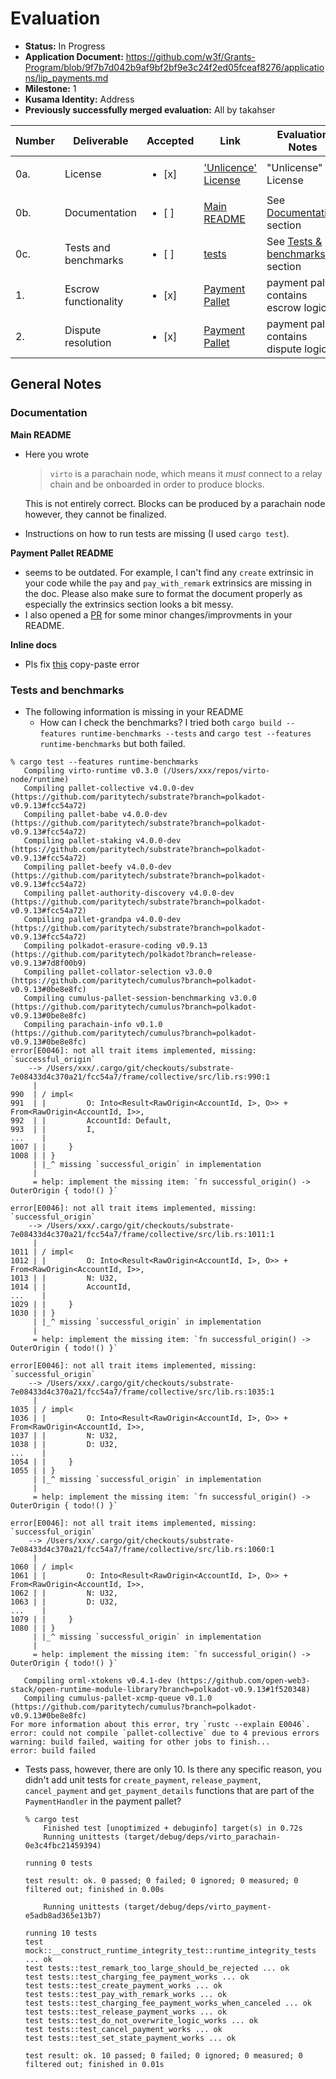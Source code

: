 # Evaluation

- **Status:** In Progress
- **Application Document:** https://github.com/w3f/Grants-Program/blob/9f7b7d042b9af9bf2bf9e3c24f2ed05fceaf8276/applications/lip_payments.md
- **Milestone:** 1
- **Kusama Identity:** Address
- **Previously successfully merged evaluation:** All by takahser


| Number | Deliverable | Accepted | Link | Evaluation Notes |
| ------ | ----------- | -------- | ---- | ---------------- |
| 0a. | License | <ul><li> [x] </li></ul> | ['Unlicence' License](https://github.com/virto-network/virto-node/blob/bc0bd8ca74deb58499b9258094fcae462b96729d/LICENSE) | "Unlicense" License |
| 0b. | Documentation | <ul><li> [ ] </li></ul> | [Main README](https://github.com/virto-network/virto-node/blob/bc0bd8ca74deb58499b9258094fcae462b96729d/README.md) | See [Documentation](#documentation) section |
| 0c. | Tests and benchmarks | <ul><li> [ ] </li></ul> | [tests](https://github.com/virto-network/virto-node/blob/bc0bd8ca74deb58499b9258094fcae462b96729d/pallets/payment/src/tests.rs) | See [Tests & benchmarks](#tests-and-benchmarks) section |
| 1. | Escrow functionality | <ul><li> [x] </li></ul> | [Payment Pallet](https://github.com/virto-network/virto-node/blob/bc0bd8ca74deb58499b9258094fcae462b96729d/pallets/payment/src/lib.rs) | payment pallet contains escrow logic |  
| 2. | Dispute resolution  | <ul><li> [x] </li></ul> | [Payment Pallet](https://github.com/virto-network/virto-node/blob/bc0bd8ca74deb58499b9258094fcae462b96729d/pallets/payment/src/lib.rs) | payment pallet contains dispute logic |  

## General Notes

### Documentation

**Main README**

- Here you wrote
    > `virto` is a parachain node, which means it _must_ connect to a relay chain and be onboarded in order to
produce blocks.

    This is not entirely correct. Blocks can be produced by a parachain node however, they cannot be finalized.

- Instructions on how to run tests are missing (I used `cargo test`).

**Payment Pallet README**

- seems to be outdated. For example, I can't find any `create` extrinsic in your code while the `pay` and `pay_with_remark` extrinsics are missing in the doc. Please also make sure to format the document properly as especially the extrinsics section looks a bit messy.
- I also opened a [PR](https://github.com/virto-network/virto-node/pull/178/files) for some minor changes/improvments in your README.

**Inline docs**

- Pls fix [this](https://github.com/virto-network/virto-node/blob/bc0bd8ca74deb58499b9258094fcae462b96729d/pallets/payment/src/lib.rs#L45) copy-paste error

### Tests and benchmarks
  - The following information is missing in your README
    - How can I check the benchmarks? I tried both `cargo build --features runtime-benchmarks --tests` and `cargo test --features runtime-benchmarks` but both failed.

```
% cargo test --features runtime-benchmarks
   Compiling virto-runtime v0.3.0 (/Users/xxx/repos/virto-node/runtime)
   Compiling pallet-collective v4.0.0-dev (https://github.com/paritytech/substrate?branch=polkadot-v0.9.13#fcc54a72)
   Compiling pallet-babe v4.0.0-dev (https://github.com/paritytech/substrate?branch=polkadot-v0.9.13#fcc54a72)
   Compiling pallet-staking v4.0.0-dev (https://github.com/paritytech/substrate?branch=polkadot-v0.9.13#fcc54a72)
   Compiling pallet-beefy v4.0.0-dev (https://github.com/paritytech/substrate?branch=polkadot-v0.9.13#fcc54a72)
   Compiling pallet-authority-discovery v4.0.0-dev (https://github.com/paritytech/substrate?branch=polkadot-v0.9.13#fcc54a72)
   Compiling pallet-grandpa v4.0.0-dev (https://github.com/paritytech/substrate?branch=polkadot-v0.9.13#fcc54a72)
   Compiling polkadot-erasure-coding v0.9.13 (https://github.com/paritytech/polkadot?branch=release-v0.9.13#7d8f00b9)
   Compiling pallet-collator-selection v3.0.0 (https://github.com/paritytech/cumulus?branch=polkadot-v0.9.13#0be8e8fc)
   Compiling cumulus-pallet-session-benchmarking v3.0.0 (https://github.com/paritytech/cumulus?branch=polkadot-v0.9.13#0be8e8fc)
   Compiling parachain-info v0.1.0 (https://github.com/paritytech/cumulus?branch=polkadot-v0.9.13#0be8e8fc)
error[E0046]: not all trait items implemented, missing: `successful_origin`
    --> /Users/xxx/.cargo/git/checkouts/substrate-7e08433d4c370a21/fcc54a7/frame/collective/src/lib.rs:990:1
     |
990  | / impl<
991  | |         O: Into<Result<RawOrigin<AccountId, I>, O>> + From<RawOrigin<AccountId, I>>,
992  | |         AccountId: Default,
993  | |         I,
...    |
1007 | |     }
1008 | | }
     | |_^ missing `successful_origin` in implementation
     |
     = help: implement the missing item: `fn successful_origin() -> OuterOrigin { todo!() }`

error[E0046]: not all trait items implemented, missing: `successful_origin`
    --> /Users/xxx/.cargo/git/checkouts/substrate-7e08433d4c370a21/fcc54a7/frame/collective/src/lib.rs:1011:1
     |
1011 | / impl<
1012 | |         O: Into<Result<RawOrigin<AccountId, I>, O>> + From<RawOrigin<AccountId, I>>,
1013 | |         N: U32,
1014 | |         AccountId,
...    |
1029 | |     }
1030 | | }
     | |_^ missing `successful_origin` in implementation
     |
     = help: implement the missing item: `fn successful_origin() -> OuterOrigin { todo!() }`

error[E0046]: not all trait items implemented, missing: `successful_origin`
    --> /Users/xxx/.cargo/git/checkouts/substrate-7e08433d4c370a21/fcc54a7/frame/collective/src/lib.rs:1035:1
     |
1035 | / impl<
1036 | |         O: Into<Result<RawOrigin<AccountId, I>, O>> + From<RawOrigin<AccountId, I>>,
1037 | |         N: U32,
1038 | |         D: U32,
...    |
1054 | |     }
1055 | | }
     | |_^ missing `successful_origin` in implementation
     |
     = help: implement the missing item: `fn successful_origin() -> OuterOrigin { todo!() }`

error[E0046]: not all trait items implemented, missing: `successful_origin`
    --> /Users/xxx/.cargo/git/checkouts/substrate-7e08433d4c370a21/fcc54a7/frame/collective/src/lib.rs:1060:1
     |
1060 | / impl<
1061 | |         O: Into<Result<RawOrigin<AccountId, I>, O>> + From<RawOrigin<AccountId, I>>,
1062 | |         N: U32,
1063 | |         D: U32,
...    |
1079 | |     }
1080 | | }
     | |_^ missing `successful_origin` in implementation
     |
     = help: implement the missing item: `fn successful_origin() -> OuterOrigin { todo!() }`

   Compiling orml-xtokens v0.4.1-dev (https://github.com/open-web3-stack/open-runtime-module-library?branch=polkadot-v0.9.13#1f520348)
   Compiling cumulus-pallet-xcmp-queue v0.1.0 (https://github.com/paritytech/cumulus?branch=polkadot-v0.9.13#0be8e8fc)
For more information about this error, try `rustc --explain E0046`.
error: could not compile `pallet-collective` due to 4 previous errors
warning: build failed, waiting for other jobs to finish...
error: build failed
```

  - Tests pass, however, there are only 10. Is there any specific reason, you didn't add unit tests for `create_payment`, `release_payment`, `cancel_payment` and `get_payment_details` functions that are part of the `PaymentHandler` in the payment pallet?
    ```
    % cargo test                                       
        Finished test [unoptimized + debuginfo] target(s) in 0.72s
        Running unittests (target/debug/deps/virto_parachain-0e3c4fbc21459394)

    running 0 tests

    test result: ok. 0 passed; 0 failed; 0 ignored; 0 measured; 0 filtered out; finished in 0.00s

        Running unittests (target/debug/deps/virto_payment-e5adb8ad365e13b7)

    running 10 tests
    test mock::__construct_runtime_integrity_test::runtime_integrity_tests ... ok
    test tests::test_remark_too_large_should_be_rejected ... ok
    test tests::test_charging_fee_payment_works ... ok
    test tests::test_create_payment_works ... ok
    test tests::test_pay_with_remark_works ... ok
    test tests::test_charging_fee_payment_works_when_canceled ... ok
    test tests::test_release_payment_works ... ok
    test tests::test_do_not_overwrite_logic_works ... ok
    test tests::test_cancel_payment_works ... ok
    test tests::test_set_state_payment_works ... ok

    test result: ok. 10 passed; 0 failed; 0 ignored; 0 measured; 0 filtered out; finished in 0.01s
    ```
